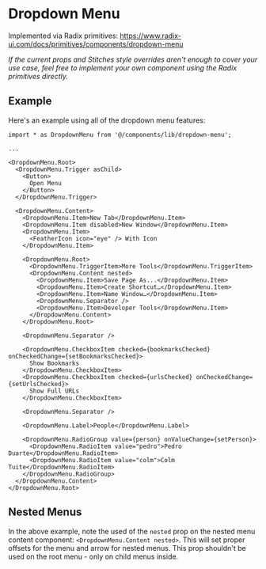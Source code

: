 # Dropdown Menu

Implemented via Radix primitives: https://www.radix-ui.com/docs/primitives/components/dropdown-menu

_If the current props and Stitches style overrides aren't enough to cover your use case, feel free to implement your own component using the Radix primitives directly._

## Example

Here's an example using all of the dropdown menu features:

```tsx
import * as DropdownMenu from '@/components/lib/dropdown-menu';

...

<DropdownMenu.Root>
  <DropdownMenu.Trigger asChild>
    <Button>
      Open Menu
    </Button>
  </DropdownMenu.Trigger>

  <DropdownMenu.Content>
    <DropdownMenu.Item>New Tab</DropdownMenu.Item>
    <DropdownMenu.Item disabled>New Window</DropdownMenu.Item>
    <DropdownMenu.Item>
      <FeatherIcon icon="eye" /> With Icon
    </DropdownMenu.Item>

    <DropdownMenu.Root>
      <DropdownMenu.TriggerItem>More Tools</DropdownMenu.TriggerItem>
      <DropdownMenu.Content nested>
        <DropdownMenu.Item>Save Page As...</DropdownMenu.Item>
        <DropdownMenu.Item>Create Shortcut…</DropdownMenu.Item>
        <DropdownMenu.Item>Name Window…</DropdownMenu.Item>
        <DropdownMenu.Separator />
        <DropdownMenu.Item>Developer Tools</DropdownMenu.Item>
      </DropdownMenu.Content>
    </DropdownMenu.Root>

    <DropdownMenu.Separator />

    <DropdownMenu.CheckboxItem checked={bookmarksChecked} onCheckedChange={setBookmarksChecked}>
      Show Bookmarks
    </DropdownMenu.CheckboxItem>
    <DropdownMenu.CheckboxItem checked={urlsChecked} onCheckedChange={setUrlsChecked}>
      Show Full URLs
    </DropdownMenu.CheckboxItem>

    <DropdownMenu.Separator />

    <DropdownMenu.Label>People</DropdownMenu.Label>

    <DropdownMenu.RadioGroup value={person} onValueChange={setPerson}>
      <DropdownMenu.RadioItem value="pedro">Pedro Duarte</DropdownMenu.RadioItem>
      <DropdownMenu.RadioItem value="colm">Colm Tuite</DropdownMenu.RadioItem>
    </DropdownMenu.RadioGroup>
  </DropdownMenu.Content>
</DropdownMenu.Root>
```

## Nested Menus

In the above example, note the used of the `nested` prop on the nested menu content component: `<DropdownMenu.Content nested>`. This will set proper offsets for the menu and arrow for nested menus. This prop shouldn't be used on the root menu - only on child menus inside.
